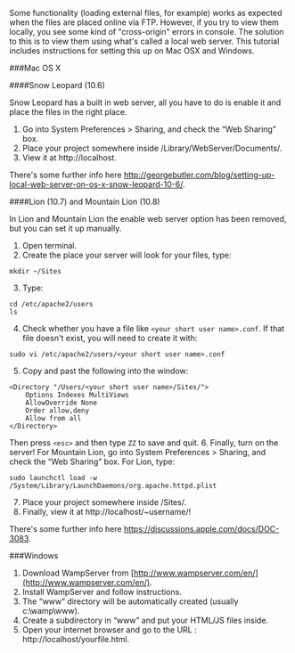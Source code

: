 Some functionality (loading external files, for example) works as expected when the files are placed online via FTP. However, if you try to view them locally, you see some kind of "cross-origin" errors in console. The solution to this is to view them using what's called a local web server. This tutorial includes instructions for setting this up on Mac OSX and Windows.

###Mac OS X

####Snow Leopard (10.6)

Snow Leopard has a built in web server, all you have to do is enable it and place the files in the right place.

1. Go into Sys­tem Pref­er­ences > Shar­ing, and check the “Web Shar­ing” box.
2. Place your project somewhere inside /Library/WebServer/Documents/.
3. View it at http://localhost.

There's some further info here http://georgebutler.com/blog/setting-up-local-web-server-on-os-x-snow-leopard-10-6/.


####Lion (10.7) and Mountain Lion (10.8)

In Lion and Mountain Lion the enable web server option has been removed, but you can set it up manually.

1. Open terminal.
2. Create the place your server will look for your files, type:
```
mkdir ~/Sites
```

3. Type:
```
cd /etc/apache2/users
ls
```
4. Check whether you have a file like ```<your short user name>.conf```. If that file doesn't exist, you will need to create it with:
```
sudo vi /etc/apache2/users/<your short user name>.conf
```
5. Copy and past the following into the window:
```
<Directory "/Users/<your short user name>/Sites/">
    Options Indexes MultiViews
    AllowOverride None
    Order allow,deny
    Allow from all
</Directory>
```
Then press ```<esc>``` and then type ```ZZ``` to save and quit.
6. Finally, turn on the server! For Mountain Lion, go into Sys­tem Pref­er­ences > Shar­ing, and check the “Web Shar­ing” box.
For Lion, type: 
```
sudo launchctl load -w /System/Library/LaunchDaemons/org.apache.httpd.plist
``` 
7. Place your project somewhere inside /Sites/.
8. Finally, view it at http://localhost/~username/!

There's some further info here https://discussions.apple.com/docs/DOC-3083.


###Windows

1. Download WampServer from [http://www.wampserver.com/en/](http://www.wampserver.com/en/).
2. Install WampServer and follow instructions.
3. The “www” directory will be automatically created (usually c:\wamp\www).
4. Create a subdirectory in “www” and put your HTML/JS files inside.
5. Open your internet browser and go to the URL : http://localhost/yourfile.html.